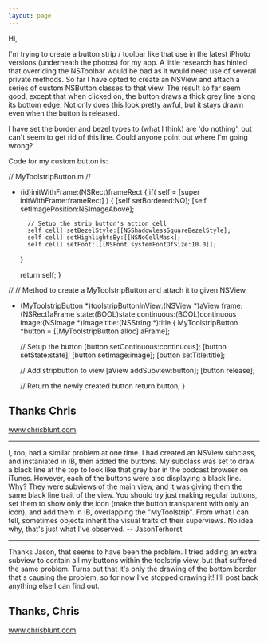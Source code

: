 ```yaml
---
layout: page
---
```


Hi,

I'm trying to create a button strip / toolbar like that use in the latest iPhoto versions (underneath the photos) for my app. A little research has hinted that overriding the NSToolbar would be bad as it would need use of several private methods. So far I have opted to create an NSView and attach a series of custom NSButton classes to that view. The result so far seem good, except that when clicked on, the button draws a thick grey line along its bottom edge. Not only does this look pretty awful, but it stays drawn even when the button is released.

I have set the border and bezel types to (what I think) are 'do nothing', but can't seem to get rid of this line. Could anyone point out where I'm going wrong?

Code for my custom button is:

    

// MyToolstripButton.m
//
- (id)initWithFrame:(NSRect)frameRect
{
	if( self = [super initWithFrame:frameRect] )
	{
		[self setBordered:NO];
		[self setImagePosition:NSImageAbove];

		// Setup the strip button's action cell
		self cell] setBezelStyle:[[NSShadowlessSquareBezelStyle];
		self cell] setHighlightsBy:[[NSNoCellMask];
		self cell] setFont:[[[NSFont systemFontOfSize:10.0]];
	}
	
	return self;
}

//
// Method to create a MyToolstripButton and attach it to given NSView
- (MyToolstripButton *)toolstripButtonInView:(NSView *)aView
									   frame:(NSRect)aFrame
									   state:(BOOL)state
								  continuous:(BOOL)continuous
									   image:(NSImage *)image
									   title:(NSString *)title
{
	MyToolstripButton *button	= [[MyToolstripButton alloc] aFrame];

	// Setup the button
	[button setContinuous:continuous];
	[button setState:state];
	[button setImage:image];
	[button setTitle:title];
	
	// Add stripbutton to view
	[aView addSubview:button];
	[button release];

	// Return the newly created button
	return button;
}



Thanks
Chris
--
www.chrisblunt.com

----

I, too, had a similar problem at one time. I had created an NSView subclass, and instaniated in IB, then added the buttons. My subclass was set to draw a black line at the top to look like that grey bar in the podcast browser on iTunes. However, each of the buttons were also displaying a black line. Why? They were subviews of the main view, and it was giving them the same black line trait of the view. You should try just making regular buttons, set them to show only the icon (make the button transparent with only an icon), and add them in IB, overlapping the "MyToolstrip". From what I can tell, sometimes objects inherit the visual traits of their superviews. No idea why, that's just what I've observed. -- JasonTerhorst

----
Thanks Jason, that seems to have been the problem. I tried adding an extra subview to contain all my buttons within the toolstrip view, but that suffered the same problem. Turns out that it's only the drawing of the bottom border that's causing the problem, so for now I've stopped drawing it! I'll post back anything else I can find out.

Thanks,
Chris
--
www.chrisblunt.com
